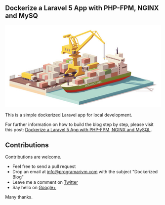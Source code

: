 ## Dockerize a Laravel 5 App with PHP-FPM, NGINX and MySQ

<p align="center">
	<img src="https://github.com/programarivm/dockerized-blog/blob/master/resources/images/containers.jpg" />
</p>

This is a simple dockerized Laravel app for local development.

For further information on how to build the blog step by step, please visit this post: [Dockerize a Laravel 5 App with PHP-FPM, NGINX and MySQL](https://programarivm.com/dockerize-a-laravel-5-app-with-php-fpm-nginx-and-mysql/).

## Contributions

Contributions are welcome.

- Feel free to send a pull request
- Drop an email at info@programarivm.com with the subject "Dockerized Blog"
- Leave me a comment on [Twitter](https://twitter.com/programarivm)
- Say hello on [Google+](https://plus.google.com/+Programarivm)

Many thanks.
